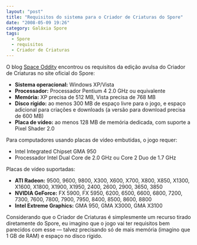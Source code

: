 ```yaml
---
layout: "post"
title: "Requisitos do sistema para o Criador de Criaturas do Spore"
date: "2008-05-09 19:26"
category: Galáxia Spore
tags:
  - Spore
  - requisitos
  - Criador de Criaturas
---
```

O blog [Space Oddity](http://spaceoddityblog.planets.gamespy.com/) encontrou os requisitos da edição avulsa do Criador de Criaturas no site oficial do Spore:

- **Sistema operacional:** Windows XP/Vista
- **Processador:** Processador Pentium 4 2.0 GHz ou equivalente
- **Memória:** XP precisa de 512 MB, Vista precisa de 768 MB
- **Disco rígido:** ao menos 300 MB de espaço livre para o jogo, e espaço adicional para criações e downloads (a versão para download precisa de 600 MB)
- **Placa de vídeo:** ao menos 128 MB de memória dedicada, com suporte a Pixel Shader 2.0

Para computadores usando placas de vídeo embutidas, o jogo requer:

- Intel Integrated Chipset GMA 950
- Processador Intel Dual Core de 2.0 GHz ou Core 2 Duo de 1.7 GHz

Placas de vídeo suportadas:

- **ATI Radeon:** 9500, 9600, 9800, X300, X600, X700, X800, X850, X1300, X1600, X1800, X1900, X1950, 2400, 2600, 2900, 3650, 3850
- **NVIDIA GeForce:** FX 5900, FX 5950, 6200, 6500, 6600, 6800, 7200, 7300, 7600, 7800, 7900, 7950, 8400, 8500, 8600, 8800
- **Intel Extreme Graphics:** GMA 950, GMA X3000, GMA X3100

Considerando que o Criador de Criaturas é simplesmente um recurso tirado diretamente do Spore, eu imagino que o jogo vai ter requisitos bem parecidos com esse — talvez precisando só de mais memória (imagino que 1 GB de RAM) e espaço no disco rígido.
